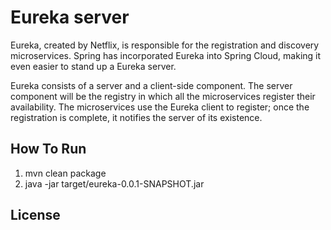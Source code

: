 # Eureka server 

Eureka, created by Netflix, is responsible for the registration and discovery microservices. Spring has incorporated Eureka
into Spring Cloud, making it even easier to stand up a Eureka server.

Eureka consists of a server and a client-side component. The server component will be the registry in which all the microservices 
register their availability. The microservices use the Eureka client to register; once the registration is complete, it notifies 
the server of its existence.

## How To Run
1. mvn clean package
2. java -jar target/eureka-0.0.1-SNAPSHOT.jar

## License
